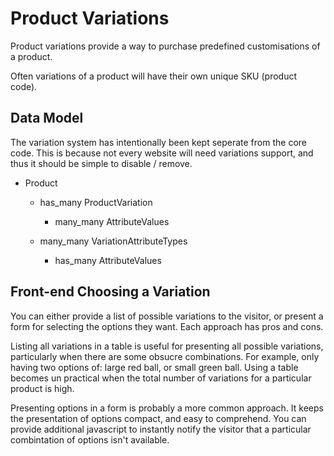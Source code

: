 # Product Variations

Product variations provide a way to purchase predefined customisations of a product.

Often variations of a product will have their own unique SKU (product code).

## Data Model

The variation system has intentionally been kept seperate from the core code.
This is because not every website will need variations support, and thus it should be
simple to disable / remove.

 * Product
 	
 	* has_many ProductVariation
 		
 		* many_many AttributeValues
 	* many_many VariationAttributeTypes
 	
 		* has_many AttributeValues
 	
## Front-end Choosing a Variation

You can either provide a list of possible variations to the visitor, or present
a form for selecting the options they want. Each approach has pros and cons.

Listing all variations in a table is useful for presenting all possible variations,
particularly when there are some obsucre combinations. For example, only having two
options of: large red ball, or small green ball. Using a table becomes un practical
when the total number of variations for a particular product is high.

Presenting options in a form is probably a more common approach. It keeps the presentation
of options compact, and easy to comprehend.
You can provide additional javascript to instantly notify the visitor that a particular
combintation of options isn't available.